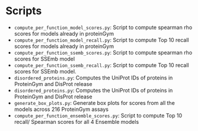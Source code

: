 # Scripts

- `compute_per_function_model_scores.py`: Script to compute spearman rho scores for models already in proteinGym
- `compute_per_function_model_recall.py`: Script to compute Top 10 recall scores for models already in proteinGym
- `compute_per_function_ssemb_scores.py`: Script to compute spearman rho scores for SSEmb model
- `compute_per_function_ssemb_recall.py`: Script to compute Top 10 recall scores for SSEmb model.
- `disordered_proteins.py`: Computes the UniProt IDs of proteins in ProteinGym and DisProt release
- `disordered_proteins.py`: Computes the UniProt IDs of proteins in ProteinGym and DisProt release
- `generate_box_plots.py`: Generate box plots for scores from all the models across 216 ProteinGym assays
- `compute_per_function_ensemble_scores.py`: Script to compute Top 10 recall/ Spearman scores for all 4 Ensemble models